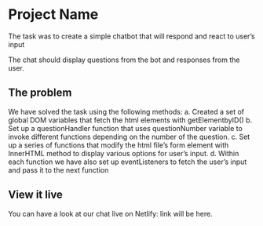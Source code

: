 # Project Name

The task was to create a simple chatbot that will respond and react to user’s input

The chat should display questions from the bot and responses from the user.


## The problem

We have solved the task using the following methods:
  a. Created a set of global DOM variables that fetch the html elements with getElementbyID()
  b. Set up a questionHandler function that uses questionNumber variable to invoke different functions depending on the number of the question.
  c. Set up a series of functions that modify the html file’s form element with InnerHTML method to display various options for user’s input.
  d. Within each function we have also set up eventListeners to fetch the user’s input and pass it to the next function


## View it live

You can have a look at our chat live on Netlify: link will be here.
